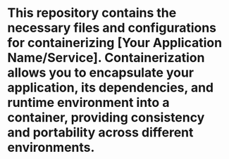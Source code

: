 # This repository contains the necessary files and configurations for containerizing [Your Application Name/Service]. Containerization allows you to encapsulate your application, its dependencies, and runtime environment into a container, providing consistency and portability across different environments.
